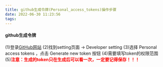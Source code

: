 ```yaml
---
title: github生成令牌(Personal_access_tokens)操作步骤
date: 2022-06-30 11:23:56
tags:
---
```


#### github生成令牌
(1)登录[GitHub网站](https://github.com/)
(2)找到setting页面 -> Developer setting
(3)选择 Personal access tokens ，点击 Generate new token 按钮
(4)需要填写token的权限范围
(5)**<font color="Red">注意：生成的token只在生成后可以看一次，一定要记得保存！！！</font>**

<!-- more -->
